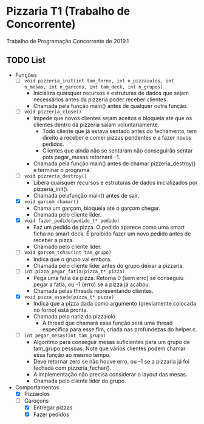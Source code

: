 # Pizzaria T1 (Trabalho de Concorrente)
Trabalho de Programação Concorrente de 2019.1

## TODO List
  - Funções
    - [ ] `void pizzeria_init(int tam_forno, int n_pizzaiolos, int n_mesas, int n_garcons, int tam_deck, int n_grupos) `
      - Inicializa quaisquer recursos e estruturas de dados que sejam necessários antes da pizzeria poder receber clientes.
      - Chamada pela função main() antes de qualquer outra função.
    - [ ] `void pizzeria_close()`
      - Impede que novos clientes sejam aceitos e bloqueia até que os clientes dentro da pizzeria saiam voluntariamente.
        - Todo cliente que já estava sentado antes do fechamento, tem direito a receber e comer pizzas pendentes e a fazer novos pedidos.
        - Clientes que ainda não se sentaram não conseguirão sentar pois pegar_mesas retornará -1.
      - Chamada pela função main() antes de chamar pizzeria_destroy() e terminar o programa.
    - [ ] `void pizzeria_destroy()`
        - Libera quaisquer recursos e estruturas de dados inicializados por pizzeria_init().
        - Chamada pelafunção main() antes de sair.
    - [X] `void garcom_chamar()`
        - Chama um garçom, bloqueia até o garçom chegar.
        - Chamada pelo cliente líder.
    - [X] `void fazer_pedido(pedido_t* pedido)`
      - Faz um pedido de pizza. O pedido aparece como uma smart ficha no smart deck. É proibido fazer um novo pedido antes de receber a pizza.
      - Chamado pelo cliente líder.
    - [ ] `void garcom_tchau(int tam_grupo)`
      - Indica que o grupo vai embora.
      - Chamada pelo cliente líder antes do grupo deixar a pizzaria.
    - [ ] `int pizza_pegar_fatia(pizza_t* pizza)`
      - Pega uma fatia da pizza. Retorna 0 (sem erro) se conseguiu pegar a fatia, ou -1 (erro) se a pizza já acabou.
      - Chamada pelas threads representando clientes.
    - [X] `void pizza_assada(pizza_t* pizza)`
      - Indica que a pizza dada como argumento (previamente colocada no forno) está pronta.
      - Chamada pelo nariz do pizzaiolo.
        - A thread que chamará essa função será uma thread específica para esse fim, criada nas profundezas do helper.c.
    - [ ] `int pegar_mesas(int tam_grupo)`
        - Algoritmo para conseguir mesas suficientes para um grupo de tam_grupo pessoas. Note que vários clientes podem chamar essa função ao mesmo tempo.
        - Deve retornar zero se não houve erro, ou -1 se a pizzaria já foi fechada com pizzeria_fechar().
        - A implementação não precisa considerar o layout das mesas.
        - Chamada pelo cliente líder do grupo. 
  - Comportamentos
    - [X] Pizzaiolos
    - [ ] Garoçons
        - [X] Entregar pizzas
        - [X] Fazer pedidos